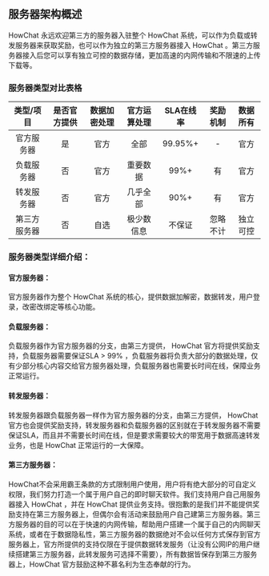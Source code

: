 ## 服务器架构概述

HowChat 永远欢迎第三方的服务器入驻整个 HowChat 系统，可以作为负载或转发服务器来获取奖励，也可以作为独立的第三方服务器接入 HowChat 。第三方服务器接入后您可以享有独立可控的数据存储，更加高速的内网传输和不限速的上传下载等。

### 服务器类型对比表格

|  类型/项目   | 是否官方提供 | 数据加密处理 | 官方运算处理 | SLA在线率 | 奖励机制 | 数据所有 |
| :----------: | :----------: | :----------: | :----------: | :-------: | :------: | :------: |
|  官方服务器  |      是      |     官方     |     全部     |  99.95%+  |    -     |   官方   |
|  负载服务器  |      否      |     官方     |   重要数据   |   99%+    |    有    |   官方   |
|  转发服务器  |      否      |     官方     |   几乎全部   |   90%+    |    有    |   官方   |
| 第三方服务器 |      否      |     自选     |  极少数信息  |  不保证   | 忽略不计 | 独立可控 |

### 服务器类型详细介绍：

#### 官方服务器：

官方服务器作为整个 HowChat 系统的核心，提供数据加解密，数据转发，用户登录，改密改绑定等核心功能。

#### 负载服务器：

负载服务器作为官方服务器的分支，由第三方提供， HowChat 官方将提供奖励支持，负载服务器需要保证SLA  > 99% ，负载服务器将负责大部分的数据处理，仅有少部分核心内容交给官方服务器处理，负载服务器也需要长时间在线，保障业务正常运行。

#### 转发服务器：

转发服务器跟负载服务器一样作为官方服务器的分支，由第三方提供， HowChat 官方也会提供奖励支持，转发服务器和负载服务器的区别就在于转发服务器不需要保证SLA，而且并不需要长时间在线，但是要求需要较大的带宽用于数据高速转发业务，也是 HowChat 正常运行的一大保障。

#### 第三方服务器：

HowChat不会采用霸王条款的方式限制用户使用，用户将有绝大部分的可自定义权限，我们努力打造一个属于用户自己的即时聊天软件。我们支持用户自己用服务器接入 HowChat ，并在 HowChat 提供业务支持。很抱歉的是我们并不能提供奖励支持在第三方服务器上，但偶尔会有活动来鼓励用户自己建第三方服务器。第三方服务器的目的可以在于快速的内网传输，帮助用户搭建一个属于自己的内网聊天系统，或者在于数据隐私性，第三方服务器的数据绝对不会以任何方式保存到官方服务器上，官方所提供的支持仅限在于提供数据转发服务（让没有公网IP的用户继续搭建第三方服务器，此转发服务可选择不需要），所有数据皆保存到第三方服务器上，HowChat 官方鼓励这种不慕名利为生态奉献的行为。